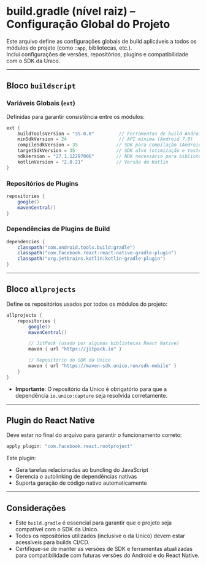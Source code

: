# build.gradle (nível raiz) – Configuração Global do Projeto

Este arquivo define as configurações globais de build aplicáveis a todos os módulos do projeto (como `:app`, bibliotecas, etc.).  
Inclui configurações de versões, repositórios, plugins e compatibilidade com o SDK da Unico.

---

## Bloco `buildscript`

### Variáveis Globais (`ext`)

Definidas para garantir consistência entre os módulos:

```groovy
ext {
    buildToolsVersion = "35.0.0"         // Ferramentas de build Android
    minSdkVersion = 24                   // API mínima (Android 7.0)
    compileSdkVersion = 35              // SDK para compilação (Android 15)
    targetSdkVersion = 35               // SDK alvo (otimização e testes)
    ndkVersion = "27.1.12297006"        // NDK necessário para bibliotecas nativas
    kotlinVersion = "2.0.21"            // Versão do Kotlin
}
````

### Repositórios de Plugins

```groovy
repositories {
    google()
    mavenCentral()
}
```

### Dependências de Plugins de Build

```groovy
dependencies {
    classpath("com.android.tools.build:gradle")
    classpath("com.facebook.react:react-native-gradle-plugin")
    classpath("org.jetbrains.kotlin:kotlin-gradle-plugin")
}
```

---

## Bloco `allprojects`

Define os repositórios usados por todos os módulos do projeto:

```groovy
allprojects {
    repositories {
        google()
        mavenCentral()

        // JitPack (usado por algumas bibliotecas React Native)
        maven { url "https://jitpack.io" }

        // Repositório do SDK da Unico
        maven { url "https://maven-sdk.unico.run/sdk-mobile" }
    }
}
```

* **Importante**: O repositório da Unico é obrigatório para que a dependência `io.unico:capture` seja resolvida corretamente.

---

## Plugin do React Native

Deve estar no final do arquivo para garantir o funcionamento correto:

```groovy
apply plugin: "com.facebook.react.rootproject"
```

Este plugin:

* Gera tarefas relacionadas ao bundling do JavaScript
* Gerencia o autolinking de dependências nativas
* Suporta geração de código nativo automaticamente

---

## Considerações

* Este `build.gradle` é essencial para garantir que o projeto seja compatível com o SDK da Unico.
* Todos os repositórios utilizados (inclusive o da Unico) devem estar acessíveis para builds CI/CD.
* Certifique-se de manter as versões de SDK e ferramentas atualizadas para compatibilidade com futuras versões do Android e do React Native.
